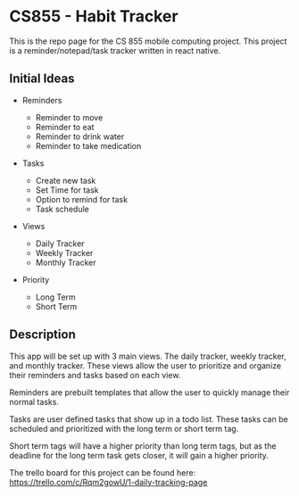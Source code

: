 # CS855 - Habit Tracker

This is the repo page for the CS 855 mobile computing project. This project is a reminder/notepad/task tracker written in react native.

## Initial Ideas
- Reminders
  - Reminder to move
  - Reminder to eat
  - Reminder to drink water
  - Reminder to take medication

- Tasks
  - Create new task 
  - Set Time for task
  - Option to remind for task
  - Task schedule
 
 - Views
   - Daily Tracker
   - Weekly Tracker
   - Monthly Tracker
 
 - Priority
   - Long Term
   - Short Term
 
 ## Description
This app will be set up with 3 main views. The daily tracker, weekly tracker, and monthly tracker. 
These views allow the user to prioritize and organize their reminders and tasks based on each view. 

Reminders are prebuilt templates that allow the user to quickly manage their normal tasks.

Tasks are user defined tasks that show up in a todo list. These tasks can be scheduled and prioritized with the long term or short term tag. 

Short term tags will have a higher priority than long term tags, but as the deadline for the long term task gets closer, it will gain a higher priority. 

The trello board for this project can be found here: 
https://trello.com/c/Rqm2gowU/1-daily-tracking-page
